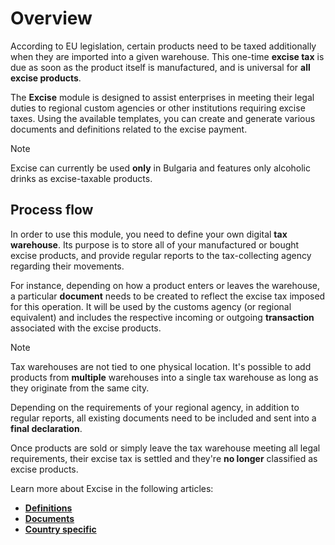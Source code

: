 # Overview

According to EU legislation, certain products need to be taxed additionally when they are imported into a given warehouse. This one-time **excise tax** is due as soon as the product itself is manufactured, and is universal for **all excise products**.

The **Excise** module is designed to assist enterprises in meeting their legal duties to regional custom agencies or other institutions requiring excise taxes. Using the available templates, you can create and generate various documents and definitions related to the excise payment.

> [!NOTE]
> Excise can currently be used **only** in Bulgaria and features only alcoholic drinks as excise-taxable products.

## Process flow

In order to use this module, you need to define your own digital **tax warehouse**. Its purpose is to store all of your manufactured or bought excise products, and provide regular reports to the tax-collecting agency regarding their movements.

For instance, depending on how a product enters or leaves the warehouse, a particular **document** needs to be created to reflect the excise tax imposed for this operation. It will be used by the customs agency (or regional equivalent) and includes the respective incoming or outgoing **transaction** associated with the excise products.

> [!NOTE]
> Tax warehouses are not tied to one physical location. It's possible to add products from **multiple** warehouses into a single tax warehouse as long as they originate from the same city.

Depending on the requirements of your regional agency, in addition to regular reports, all existing documents need to be included and sent into a **final declaration**. 

Once products are sold or simply leave the tax warehouse meeting all legal requirements, their excise tax is settled and they're **no longer** classified as excise products. 

Learn more about Excise in the following articles:

- **[Definitions](https://docs.erp.net/tech/modules/financials/excise/definitions/index.html)**
- **[Documents](https://docs.erp.net/tech/modules/financials/excise/documents/excise-products.html)**
- **[Country specific](https://docs.erp.net/tech/modules/financials/excise/country-specific/index.html)**

